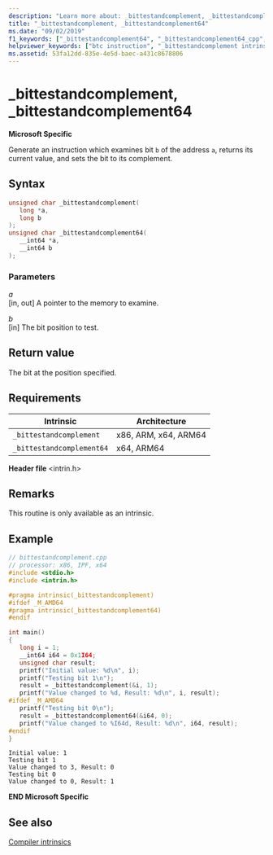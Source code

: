 ```yaml
---
description: "Learn more about: _bittestandcomplement, _bittestandcomplement64"
title: "_bittestandcomplement, _bittestandcomplement64"
ms.date: "09/02/2019"
f1_keywords: ["_bittestandcomplement64", "_bittestandcomplement64_cpp", "_bittestandcomplement_cpp", "_bittestandcomplement"]
helpviewer_keywords: ["btc instruction", "_bittestandcomplement intrinsic", "_bittestandcomplement64 intrinsic"]
ms.assetid: 53fa12dd-835e-4e5d-baec-a431c8678806
---
```

# _bittestandcomplement, _bittestandcomplement64

**Microsoft Specific**

Generate an instruction which examines bit `b` of the address `a`, returns its current value, and sets the bit to its complement.

## Syntax

```C
unsigned char _bittestandcomplement(
   long *a,
   long b
);
unsigned char _bittestandcomplement64(
   __int64 *a,
   __int64 b
);
```

### Parameters

*a*\
[in, out] A pointer to the memory to examine.

*b*\
[in] The bit position to test.

## Return value

The bit at the position specified.

## Requirements

|Intrinsic|Architecture|
|---------------|------------------|
|`_bittestandcomplement`|x86, ARM, x64, ARM64|
|`_bittestandcomplement64`|x64, ARM64|

**Header file** \<intrin.h>

## Remarks

This routine is only available as an intrinsic.

## Example

```cpp
// bittestandcomplement.cpp
// processor: x86, IPF, x64
#include <stdio.h>
#include <intrin.h>

#pragma intrinsic(_bittestandcomplement)
#ifdef _M_AMD64
#pragma intrinsic(_bittestandcomplement64)
#endif

int main()
{
   long i = 1;
   __int64 i64 = 0x1I64;
   unsigned char result;
   printf("Initial value: %d\n", i);
   printf("Testing bit 1\n");
   result = _bittestandcomplement(&i, 1);
   printf("Value changed to %d, Result: %d\n", i, result);
#ifdef _M_AMD64
   printf("Testing bit 0\n");
   result = _bittestandcomplement64(&i64, 0);
   printf("Value changed to %I64d, Result: %d\n", i64, result);
#endif
}
```

```Output
Initial value: 1
Testing bit 1
Value changed to 3, Result: 0
Testing bit 0
Value changed to 0, Result: 1
```

**END Microsoft Specific**

## See also

[Compiler intrinsics](../intrinsics/compiler-intrinsics.md)
